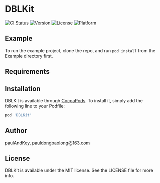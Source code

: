 # DBLKit

[![CI Status](https://img.shields.io/travis/paulAndKey/DBLKit.svg?style=flat)](https://travis-ci.org/paulAndKey/DBLKit)
[![Version](https://img.shields.io/cocoapods/v/DBLKit.svg?style=flat)](https://cocoapods.org/pods/DBLKit)
[![License](https://img.shields.io/cocoapods/l/DBLKit.svg?style=flat)](https://cocoapods.org/pods/DBLKit)
[![Platform](https://img.shields.io/cocoapods/p/DBLKit.svg?style=flat)](https://cocoapods.org/pods/DBLKit)

## Example

To run the example project, clone the repo, and run `pod install` from the Example directory first.

## Requirements

## Installation

DBLKit is available through [CocoaPods](https://cocoapods.org). To install
it, simply add the following line to your Podfile:

```ruby
pod 'DBLKit'
```

## Author

paulAndKey, pauldongbaolong@163.com

## License

DBLKit is available under the MIT license. See the LICENSE file for more info.

